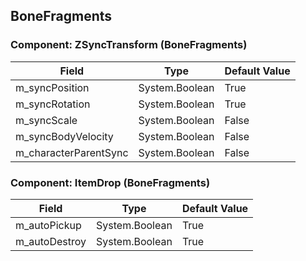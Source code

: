 ## BoneFragments

### Component: ZSyncTransform (BoneFragments)

|Field|Type|Default Value|
|---|---|---|
|m_syncPosition|System.Boolean|True|
|m_syncRotation|System.Boolean|True|
|m_syncScale|System.Boolean|False|
|m_syncBodyVelocity|System.Boolean|False|
|m_characterParentSync|System.Boolean|False|

### Component: ItemDrop (BoneFragments)

|Field|Type|Default Value|
|---|---|---|
|m_autoPickup|System.Boolean|True|
|m_autoDestroy|System.Boolean|True|

